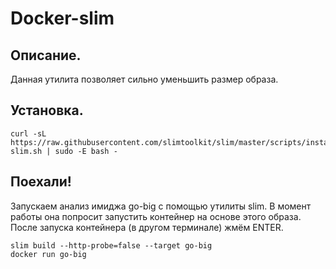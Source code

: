 # Docker-slim

## Описание.
Данная утилита позволяет сильно уменьшить размер образа.

## Установка.
```
curl -sL https://raw.githubusercontent.com/slimtoolkit/slim/master/scripts/install-slim.sh | sudo -E bash -
```

## Поехали!

Запускаем анализ имиджа go-big с помощью утилиты slim. В момент работы она попросит запустить контейнер на основе этого образа. После запуска контейнера (в другом терминале) жмём ENTER.
```
slim build --http-probe=false --target go-big
docker run go-big
```
